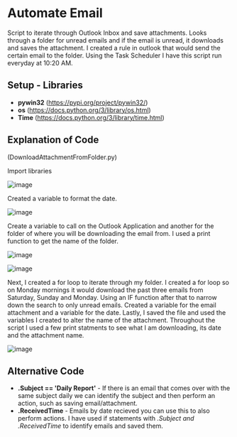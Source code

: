 # Automate Email
Script to iterate through Outlook Inbox and save attachments. Looks through a folder for unread emails and if the email is unread, it downloads and saves the attachment. I created a rule in outlook that would send the certain email to the folder. Using the Task Scheduler I have this script run everyday at 10:20 AM.

## Setup - Libraries
  - **pywin32** (https://pypi.org/project/pywin32/)
  - **os** (https://docs.python.org/3/library/os.html)
  - **Time** (https://docs.python.org/3/library/time.html)
  
## Explanation of Code
(DownloadAttachmentFromFolder.py)

Import libraries

![image](https://user-images.githubusercontent.com/55520621/105937919-7ef4e580-6024-11eb-8e69-630a28855267.png)

Created a variable to format the date.

![image](https://user-images.githubusercontent.com/55520621/105939162-a187fe00-6026-11eb-806f-a37d86429781.png)

Create a variable to call on the Outlook Application and another for the folder of where you will be downloading the email from. I used a print function to get the name of the folder. 

![image](https://user-images.githubusercontent.com/55520621/105939235-cb412500-6026-11eb-83fb-c197e305fb9f.png)

![image](https://user-images.githubusercontent.com/55520621/105939394-1ce9af80-6027-11eb-915a-459bb4a7ab24.png)

Next, I created a for loop to iterate through my folder. I created a for loop so on Monday mornings it would download the past three emails from Saturday, Sunday and Monday. Using an IF function after that to narrow down the search to only unread emails. Created a variable for the email attachment and a variable for the date. Lastly, I saved the file and used the variables I created to alter the name of the attachment. Throughout the script I used a few print statments to see what I am downloading, its date and the attachment name. 

![image](https://user-images.githubusercontent.com/55520621/105941151-c7af9d00-602a-11eb-9715-99c3faec7c51.png)

## Alternative Code
  - **.Subject == 'Daily Report'** - If there is an email that comes over with the same subject daily we can identify the subject and then perform an action, such as saving email/attachment. 
  - **.ReceivedTime** - Emails by date recieved you can use this to also perform actions. I have used if statements with *.Subject and .ReceivedTime* to identify emails and saved them. 
